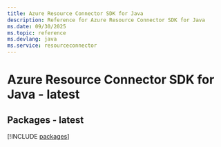```yaml
---
title: Azure Resource Connector SDK for Java
description: Reference for Azure Resource Connector SDK for Java
ms.date: 09/30/2025
ms.topic: reference
ms.devlang: java
ms.service: resourceconnector
---
```

# Azure Resource Connector SDK for Java - latest
## Packages - latest
[!INCLUDE [packages](resource-connector-index.md)]
